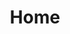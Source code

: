 ---
title: Home
description: 
hero: 
  heading: Ultimate Positioning Statement
  src: "https://images.unsplash.com/photo-1567767292278-a4f21aa2d36e?ixlib=rb-1.2.1&ixid=eyJhcHBfaWQiOjEyMDd9&auto=format&fit=crop&w=1650&q=80"
  cta: 
    - href: /projects
      text: View Our Work
    - href: services
      text: What We Do
intro:
  overline: overline
  heading: Boutique commercial design and building project management services
  src: "https://images.unsplash.com/photo-1565183928294-7063f23ce0f8?ixlib=rb-1.2.1&ixid=eyJhcHBfaWQiOjEyMDd9&auto=format&fit=crop&w=1650&q=80"
  content: >-
    
    We specialise in creating office spaces which inspire your team and help you grow your business.
    
    Speak to one of our friendly team members about your next project
  
whatwedo:
    headline: Lorem Ipsum Dolor Sit Amet

whowework:
  headline: Who we've worked with
  clients:
    - title: Company A
      img: 
    - title: Company B
      img: 
    - title: Company C
      img: 
    - title: Company D
      img: 
  quote:
    message: I loved every moment when working with Luke Murray. 
    author: JOHN GAMING, BLIZZARD ENTERTAINMENT
    image: https://images.unsplash.com/photo-1576558656222-ba66febe3dec?ixlib=rb-1.2.1&ixid=eyJhcHBfaWQiOjEyMDd9&auto=format&fit=crop&w=1650&q=80

expertise:
  overline: EXPERIENCE AT ALL LEVELS
  headline: What makes us different is our personalised and true partnership approach.
  description: We bring a broad range of experience in commercial building projects - including as designer, builder, cost consultant and project manager.
---